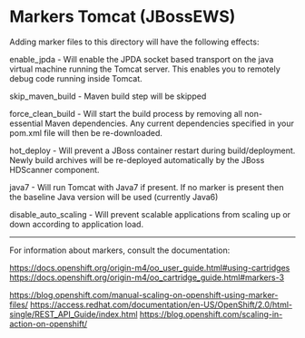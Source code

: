 Markers Tomcat (JBossEWS)
===========

Adding marker files to this directory will have the following effects:

enable_jpda - Will enable the JPDA socket based transport on the java virtual machine running the Tomcat server. This enables you to remotely debug code running inside Tomcat.

skip_maven_build - Maven build step will be skipped

force_clean_build - Will start the build process by removing all non-essential Maven dependencies. Any current dependencies specified in your pom.xml file will then be re-downloaded.

hot_deploy - Will prevent a JBoss container restart during build/deployment. Newly build archives will be re-deployed automatically by the JBoss HDScanner component.

java7 - Will run Tomcat with Java7 if present. If no marker is present then the baseline Java version will be used (currently Java6)

disable_auto_scaling - Will prevent scalable applications from scaling up or down according to application load.

-------------------------------------------------------------------------------
For information about markers, consult the documentation:

https://docs.openshift.org/origin-m4/oo_user_guide.html#using-cartridges
https://docs.openshift.org/origin-m4/oo_cartridge_guide.html#markers-3

https://blog.openshift.com/manual-scaling-on-openshift-using-marker-files/
https://access.redhat.com/documentation/en-US/OpenShift/2.0/html-single/REST_API_Guide/index.html
https://blog.openshift.com/scaling-in-action-on-openshift/
